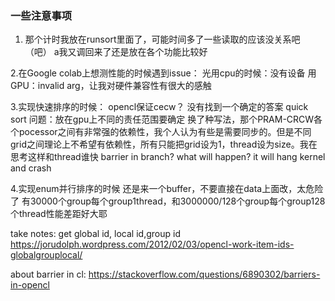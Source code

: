 ### 一些注意事项
1. 那个计时我放在runsort里面了，可能时间多了一些读取的应该没关系吧（吧）
   a我又调回来了还是放在各个功能比较好

2.在Google colab上想测性能的时候遇到issue：
    光用cpu的时候：没有设备
    用GPU：invalid arg，让我对硬件兼容性有很大的感触

3.实现快速排序的时候：
    opencl保证cecw？
    没有找到一个确定的答案
    quick sort 问题：放在gpu上不同的责任范围要确定
    换了种写法，那个PRAM-CRCW各个pocessor之间有非常强的依赖性，我个人认为有些是需要同步的。但是不同grid之间理论上不希望有依赖性，所有只能把grid设为1，thread设为size。我在思考这样和thread谁快
    barrier in branch? what will happen? it will hang kernel and crash

4.实现enum并行排序的时候
    还是来一个buffer，不要直接在data上面改，太危险了
    有30000个group每个group1thread，和3000000/128个group每个group128个thread性能差距好大耶

take notes: get global id, local id,group id 
https://jorudolph.wordpress.com/2012/02/03/opencl-work-item-ids-globalgrouplocal/

about barrier in cl:
https://stackoverflow.com/questions/6890302/barriers-in-opencl